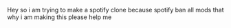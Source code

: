 Hey so i am trying to make a spotify clone because spotify ban all mods that why i am making this please help me 
